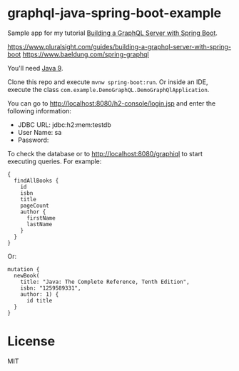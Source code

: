 # graphql-java-spring-boot-example
Sample app for my tutorial [Building a GraphQL Server with Spring Boot](https://www.pluralsight.com/guides/java-and-j2ee/building-a-graphql-server-with-spring-boot). 

https://www.pluralsight.com/guides/building-a-graphql-server-with-spring-boot
https://www.baeldung.com/spring-graphql

You'll need [Java 9](http://www.oracle.com/technetwork/java/javase/downloads/jdk9-downloads-3848520.html).

Clone this repo and execute `mvnw spring-boot:run`. Or inside an IDE, execute the class `com.example.DemoGraphQL.DemoGraphQlApplication`.

You can go to [http://localhost:8080/h2-console/login.jsp](http://localhost:8080/h2-console/login.jsp) and enter the following information:
- JDBC URL: jdbc:h2:mem:testdb
- User Name: sa
- Password: <blank>

To check the database or to [http://localhost:8080/graphiql](http://localhost:8080/graphiql) to start executing queries. For example:
```
{
  findAllBooks {
    id
    isbn
    title
    pageCount
    author {
      firstName
      lastName
    }
  }
}
```

Or:
```
mutation {
  newBook(
    title: "Java: The Complete Reference, Tenth Edition", 
    isbn: "1259589331", 
    author: 1) {
      id title
  }
}
```

# License
MIT
